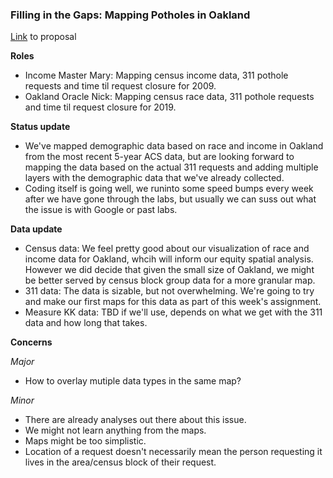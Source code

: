 ### Filling in the Gaps: Mapping Potholes in Oakland

[Link](https://github.com/maryalicewilliams/Nick_MaryAlice_Potholes/blob/main/Group%20Assignments/Assignment%201.md) to proposal 

**Roles** 
- Income Master Mary: Mapping census income data, 311 pothole requests and time til request closure for 2009. 
- Oakland Oracle Nick: Mapping census race data, 311 pothole requests and time til request closure for 2019.  

**Status update**
- We've mapped demographic data based on race and income in Oakland from the most recent 5-year ACS data, but are looking forward to mapping the data based on the actual 311 requests and adding multiple layers with the demographic data that we've already collected.
- Coding itself is going well, we runinto some speed bumps every week after we have gone through the labs, but usually we can suss out what the issue is with Google or past labs.

**Data update**
- Census data: We feel pretty good about our visualization of race and income data for Oakland, whcih will inform our equity spatial analysis. However we did decide that given the small size of Oakland, we might be better served by census block group data for a more granular map. 
- 311 data: The data is sizable, but not overwhelming. We're going to try and make our first maps for this data as part of this week's assignment. 
- Measure KK data: TBD if we'll use, depends on what we get with the 311 data and how long that takes. 

**Concerns** 

*Major* 
- How to overlay mutiple data types in the same map? 

*Minor*
- There are already analyses out there about this issue.
- We might not learn anything from the maps. 
- Maps might be too simplistic. 
- Location of a request doesn't necessarily mean the person  requesting it lives in the area/census block of their request.
